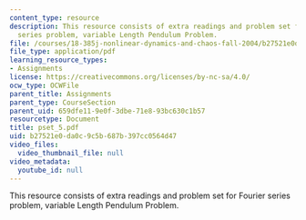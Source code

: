 ```yaml
---
content_type: resource
description: This resource consists of extra readings and problem set for Fourier
  series problem, variable Length Pendulum Problem.
file: /courses/18-385j-nonlinear-dynamics-and-chaos-fall-2004/b27521e0da0c9c5b687b397cc0564d47_pset_5.pdf
file_type: application/pdf
learning_resource_types:
- Assignments
license: https://creativecommons.org/licenses/by-nc-sa/4.0/
ocw_type: OCWFile
parent_title: Assignments
parent_type: CourseSection
parent_uid: 659dfe11-9e0f-3dbe-71e8-93bc630c1b57
resourcetype: Document
title: pset_5.pdf
uid: b27521e0-da0c-9c5b-687b-397cc0564d47
video_files:
  video_thumbnail_file: null
video_metadata:
  youtube_id: null
---
```

This resource consists of extra readings and problem set for Fourier series problem, variable Length Pendulum Problem.